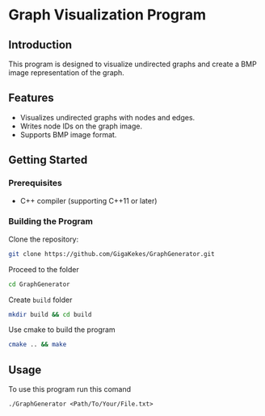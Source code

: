 # Graph Visualization Program

## Introduction

This program is designed to visualize undirected graphs and create a BMP image representation of the graph.

## Features

- Visualizes undirected graphs with nodes and edges.
- Writes node IDs on the graph image.
- Supports BMP image format.

## Getting Started

### Prerequisites

- C++ compiler (supporting C++11 or later)

### Building the Program
Clone the repository:
```bash
git clone https://github.com/GigaKekes/GraphGenerator.git
```

Proceed to the folder
```bash
cd GraphGenerator
```

Create ```build``` folder
```bash
mkdir build && cd build
```

Use cmake to build the program
```bash
cmake .. && make
```
## Usage
To use this program run this comand
```
./GraphGenerator <Path/To/Your/File.txt>
```
